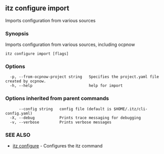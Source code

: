 ## itz configure import

Imports configuration from various sources

### Synopsis

Imports configuration from various sources, including ocpnow

```
itz configure import [flags]
```

### Options

```
  -p, --from-ocpnow-project string   Specifies the project.yaml file created by ocpnow.
  -h, --help                         help for import
```

### Options inherited from parent commands

```
      --config string   config file (default is $HOME/.itz/cli-config.yaml)
  -X, --debug           Prints trace messaging for debugging
  -v, --verbose         Prints verbose messages
```

### SEE ALSO

* [itz configure](itz_configure.md)	 - Configures the itz command

